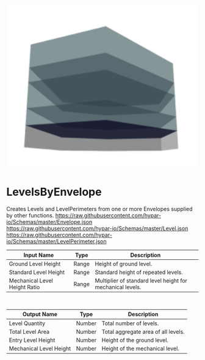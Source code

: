 <img src="preview.png" width="512">
            
# LevelsByEnvelope

Creates Levels and LevelPerimeters from one or more Envelopes supplied by other functions.
https://raw.githubusercontent.com/hypar-io/Schemas/master/Envelope.json
https://raw.githubusercontent.com/hypar-io/Schemas/master/Level.json
https://raw.githubusercontent.com/hypar-io/Schemas/master/LevelPerimeter.json

|Input Name|Type|Description|
|---|---|---|
|Ground Level Height|Range|Height of ground level.|
|Standard Level Height|Range|Standard height of repeated levels.|
|Mechanical Level Height Ratio|Range|Multiplier of standard level height for mechanical levels.|


<br>

|Output Name|Type|Description|
|---|---|---|
|Level Quantity|Number|Total number of levels.|
|Total Level Area|Number|Total aggregate area of all levels.|
|Entry Level Height|Number|Height of the ground level.|
|Mechanical Level Height|Number|Height of the mechanical level.|

